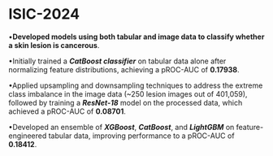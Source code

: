 # **ISIC-2024**
•**Developed models using both tabular and image data to classify whether a skin lesion is cancerous**.

•Initially trained a ***CatBoost classifier*** on tabular data alone after normalizing feature distributions, achieving a pROC-AUC of **0.17938**.

•Applied upsampling and downsampling techniques to address the extreme class imbalance in the image data (~250 lesion images out of 401,059), followed by training a ***ResNet-18*** model on the processed data, which achieved a pROC-AUC of **0.08701**.

•Developed an ensemble of ***XGBoost***, ***CatBoost***, and ***LightGBM*** on feature-engineered tabular data, improving performance to a pROC-AUC of **0.18412**.
